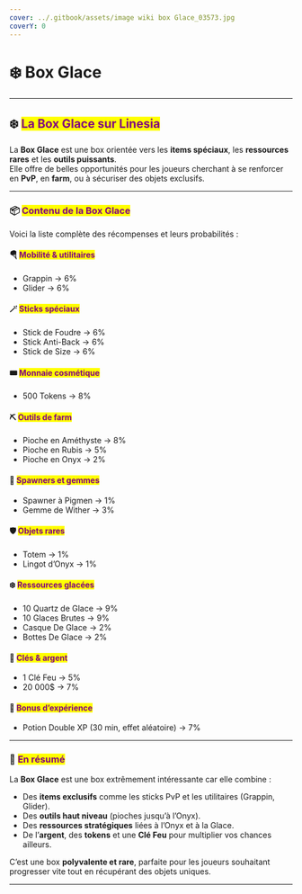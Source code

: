 ```yaml
---
cover: ../.gitbook/assets/image wiki box Glace_03573.jpg
coverY: 0
---
```


# ❄️ Box Glace

***

## ❄️ <mark style="color:purple;">La Box Glace sur Linesia</mark>

La **Box Glace** est une box orientée vers les **items spéciaux**, les **ressources rares** et les **outils puissants**.\
Elle offre de belles opportunités pour les joueurs cherchant à se renforcer en **PvP**, en **farm**, ou à sécuriser des objets exclusifs.

***

### 📦 <mark style="color:purple;">Contenu de la Box Glace</mark>

Voici la liste complète des récompenses et leurs probabilités :

#### 🪂 <mark style="color:purple;">Mobilité & utilitaires</mark>

* Grappin → 6%
* Glider → 6%

#### 🪄 <mark style="color:purple;">Sticks spéciaux</mark>

* Stick de Foudre → 6%
* Stick Anti-Back → 6%
* Stick de Size → 6%

#### 🎟️ <mark style="color:purple;">Monnaie cosmétique</mark>

* 500 Tokens → 8%

#### ⛏️ <mark style="color:purple;">Outils de farm</mark>

* Pioche en Améthyste → 8%
* Pioche en Rubis → 5%
* Pioche en Onyx → 2%

#### 🐾 <mark style="color:purple;">Spawners et gemmes</mark>

* Spawner à Pigmen → 1%
* Gemme de Wither → 3%&#x20;

#### 🛡️ <mark style="color:purple;">Objets rares</mark>

* Totem → 1%
* Lingot d’Onyx → 1%

#### ❄️ <mark style="color:purple;">Ressources glacées</mark>

* 10 Quartz de Glace → 9%
* 10 Glaces Brutes → 9%
* Casque De Glace → 2%
* Bottes De Glace → 2%

#### 🔑 <mark style="color:purple;">Clés & argent</mark>

* 1 Clé Feu → 5%
* 20 000$ → 7%

#### 🧪 <mark style="color:purple;">Bonus d’expérience</mark>

* Potion Double XP (30 min, effet aléatoire) → 7%

***

### 🎯 <mark style="color:purple;">En résumé</mark>

La **Box Glace** est une box extrêmement intéressante car elle combine :

* Des **items exclusifs** comme les sticks PvP et les utilitaires (Grappin, Glider).
* Des **outils haut niveau** (pioches jusqu’à l’Onyx).
* Des **ressources stratégiques** liées à l’Onyx et à la Glace.
* De l’**argent**, des **tokens** et une **Clé Feu** pour multiplier vos chances ailleurs.

C’est une box **polyvalente et rare**, parfaite pour les joueurs souhaitant progresser vite tout en récupérant des objets uniques.

***
